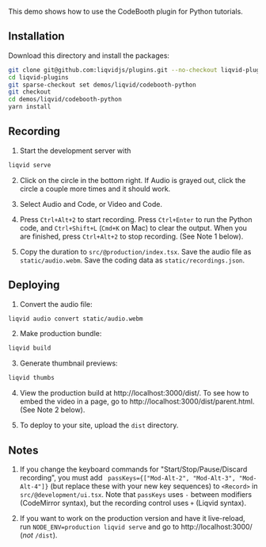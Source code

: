 This demo shows how to use the CodeBooth plugin for Python tutorials.

## Installation

Download this directory and install the packages:

```bash
git clone git@github.com:liqvidjs/plugins.git --no-checkout liqvid-plugins
cd liqvid-plugins
git sparse-checkout set demos/liqvid/codebooth-python
git checkout
cd demos/liqvid/codebooth-python
yarn install
```

## Recording
1. Start the development server with
  ```bash
  liqvid serve
  ```

2. Click on the circle in the bottom right. If Audio is grayed out, click the circle a couple more times and it should work.

3. Select Audio and Code, or Video and Code.

4. Press `Ctrl+Alt+2` to start recording. Press `Ctrl+Enter` to run the Python code, and `Ctrl+Shift+L` (`Cmd+K` on Mac) to clear the output. When you are finished, press `Ctrl+Alt+2` to stop recording. (See Note 1 below).

5. Copy the duration to `src/@production/index.tsx`. Save the audio file as `static/audio.webm`. Save the coding data as `static/recordings.json`.

## Deploying

1. Convert the audio file:
  ```bash
  liqvid audio convert static/audio.webm
  ```

2. Make production bundle:
  ```bash
  liqvid build
  ```

3. Generate thumbnail previews:
  ```bash
  liqvid thumbs
  ```

4. View the production build at http://localhost:3000/dist/. To see how to embed the video in a page, go to http://localhost:3000/dist/parent.html. (See Note 2 below).

5. To deploy to your site, upload the `dist` directory.

## Notes

1. If you change the keyboard commands for "Start/Stop/Pause/Discard recording", you must add ` passKeys={["Mod-Alt-2", "Mod-Alt-3", "Mod-Alt-4"]}` (but replace these with your new key sequences) to `<Record>` in `src/@development/ui.tsx`. Note that `passKeys` uses `-` between modifiers (CodeMirror syntax), but the recording control uses `+` (Liqvid syntax).

2. If you want to work on the production version and have it live-reload, run `NODE_ENV=production liqvid serve` and go to http://localhost:3000/ (*not* `/dist`).
